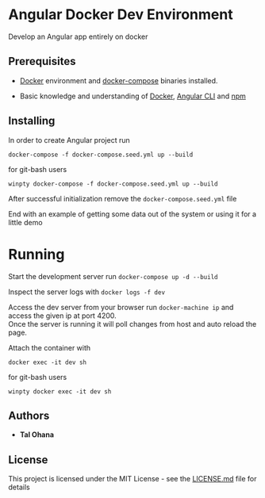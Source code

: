 # Angular Docker Dev Environment

Develop an Angular app entirely on docker

## Prerequisites

- [Docker](https://docs.docker.com/) environment and [docker-compose](https://docs.docker.com/compose/) binaries installed.

- Basic knowledge and understanding of [Docker](https://docs.docker.com/), [Angular CLI](https://cli.angular.io/) and [npm](https://www.npmjs.com/)

## Installing

In order to create Angular project run

```
docker-compose -f docker-compose.seed.yml up --build
```

for git-bash users

```
winpty docker-compose -f docker-compose.seed.yml up --build
```

After successful initialization remove the `docker-compose.seed.yml` file

End with an example of getting some data out of the system or using it for a little demo

# Running

Start the development server run `docker-compose up -d --build`

Inspect the server logs with `docker logs -f dev`

Access the dev server from your browser run `docker-machine ip` and access the given ip at port 4200.  
Once the server is running it will poll changes from host and auto reload the page.

Attach the container with

```
docker exec -it dev sh
```

for git-bash users

```
winpty docker exec -it dev sh
```

## Authors

- **Tal Ohana**

## License

This project is licensed under the MIT License - see the [LICENSE.md](LICENSE.md) file for details
